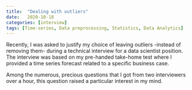 ```yaml
---
title:  "Dealing with outliers"
date:   2020-10-18
categories: [interview]
tags: [Time-series, Data preprocessing, Statistics, Data Analytics]
---
```


Recently, I was asked to justify my choice of leaving outliers -instead of removing them- during a technical interview for a data scientist position. The interview was based on my pre-handed take-home test where I provided a time series forecast related to a specific business case.

Among the numerous, precious questions that I got from two interviewers over a hour, this question raised a particular interest in my mind. 